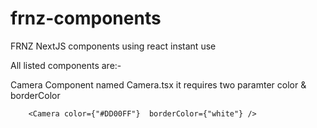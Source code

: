 # frnz-components

FRNZ NextJS components using react instant use

<p>All listed components are:- </p>

<p>
Camera Component named Camera.tsx
it requires two paramter color & borderColor

        <Camera color={"#DD00FF"}  borderColor={"white"} />

</p>
